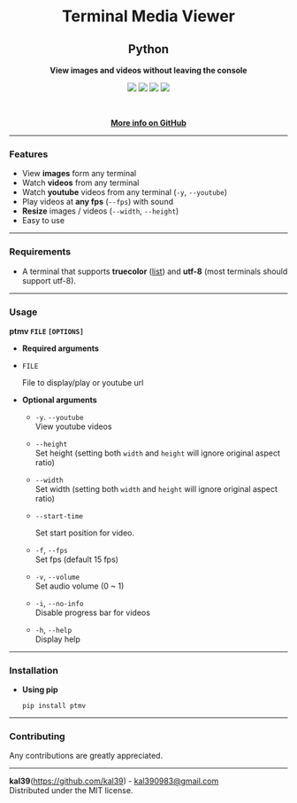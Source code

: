 <p align="center">
	<h1 align="center"><b>Terminal Media Viewer</b></h1>
	<h2 align="center"><b>Python</b></h2>
	<p align="center"><b>View images and videos without leaving the console</b></p>
	<p align="center">
	<img src="https://img.shields.io/github/license/kal39/ptmv">
	<img src="https://img.shields.io/github/languages/top/kal39/ptmv">
	<img src="https://img.shields.io/github/issues/kal39/ptmv">
	<img src="https://img.shields.io/github/v/release/kal39/ptmv?sort=semver">
	</p>
	<br>
<p align="center"><b><a href="https://github.com/kal39/ptmv">More info on GitHub</a></b></p>
</p>



----

### Features

* View **images** form any terminal
* Watch **videos** from any terminal
* Watch **youtube** videos from any terminal (`-y`, `--youtube`)
* Play videos at **any fps** (`--fps`) with sound
* **Resize** images / videos (`--width`, `--height`)
* Easy to use

----

### Requirements

* A terminal that supports **truecolor** ([list](https://gist.github.com/XVilka/8346728)) and **utf-8** (most terminals should support utf-8).

----

### Usage

**ptmv `FILE` `[OPTIONS]`**

* **Required arguments**  
	
* `FILE`
		
	File to display/play or youtube url
	
* **Optional arguments**  

  * `-y`. `--youtube`  
  	View youtube videos
  	
  * `--height`  
  	Set height (setting both `width` and `height` will ignore original aspect ratio)
  	
  * `--width`  
  	Set width (setting both `width` and `height` will ignore original aspect ratio)
  	
  * `--start-time`

    Set start position for video.

  * `-f`, `--fps`  
  	Set fps (default 15 fps)
  	
  * `-v`, `--volume`   
  	Set audio volume (0 ~ 1)
  	
  * `-i`, `--no-info`   
  	Disable progress bar for videos
  	
  * `-h`, `--help `  
  	Display help

----

### Installation

* **Using pip**

  ```
  pip install ptmv
  ```


----

### Contributing

Any contributions are greatly appreciated.

----

**kal39**(https://github.com/kal39) - kal390983@gmail.com  
Distributed under the MIT license.